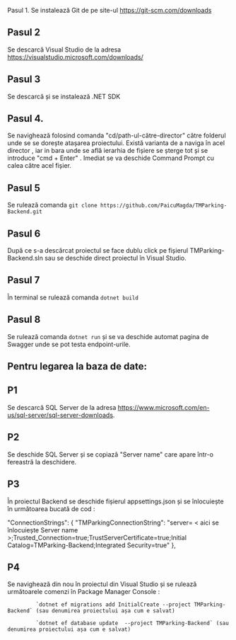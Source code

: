 Pasul 1. Se instalează Git de pe site-ul https://git-scm.com/downloads

## Pasul 2

Se descarcă Visual Studio de la adresa https://visualstudio.microsoft.com/downloads/

## Pasul 3 

Se descarcă și se instalează .NET SDK 

## Pasul 4.

Se navighează folosind comanda "cd/path-ul-către-director" către folderul unde se se dorește atașarea proiectului.
Există varianta de a naviga în acel director , iar in bara unde se află ierarhia de fișiere se șterge tot și se introduce "cmd + Enter" . Imediat se va deschide Command Prompt cu calea către acel fișier.
         
## Pasul 5

Se rulează comanda `git clone https://github.com/PaicuMagda/TMParking-Backend.git`

## Pasul 6

După ce s-a descărcat proiectul se face dublu click pe fișierul TMParking-Backend.sln sau se deschide direct proiectul în Visual Studio.
         
## Pasul 7

În terminal se rulează comanda `dotnet build`

## Pasul 8

Se rulează comanda `dotnet run` și se va deschide automat pagina de Swagger unde se pot testa endpoint-urile.

## Pentru legarea la baza de date:

## P1

Se descarcă SQL Server de la adresa https://www.microsoft.com/en-us/sql-server/sql-server-downloads.

## P2 

Se deschide SQL Server și se copiază "Server name" care apare într-o fereastră la deschidere. 

## P3

În proiectul Backend se deschide fișierul appsettings.json și se înlocuiește în următoarea bucată de cod : 

  "ConnectionStrings": {
    "TMParkingConnectionString": "server= < aici se înlocuiește Server name >;Trusted_Connection=true;TrustServerCertificate=true;Initial Catalog=TMParking-Backend;Integrated Security=true"
  },

## P4

Se navighează din nou în proiectul din Visual Studio și se rulează următoarele comenzi în Package Manager Console :

             `dotnet ef migrations add InitialCreate --project TMParking-Backend` (sau denumirea proiectului așa cum e salvat) 
             
             `dotnet ef database update  --project TMParking-Backend` (sau denumirea proiectului așa cum e salvat)
